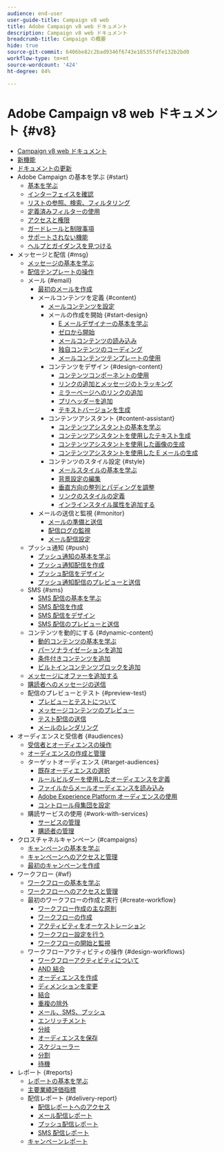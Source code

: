 ```yaml
---
audience: end-user
user-guide-title: Campaign v8 web
title: Adobe Campaign v8 web ドキュメント
description: Campaign v8 web ドキュメント
breadcrumb-title: Campaign の概要
hide: true
source-git-commit: 6406be82c2bad9346f6743e18535fdfe132b2bd0
workflow-type: tm+mt
source-wordcount: '424'
ht-degree: 84%

---
```



# Adobe Campaign v8 web ドキュメント {#v8}

+ [Campaign v8 web ドキュメント](campaign-web-home.md)
+ [新機能](rn/whats-new.md)
+ [ドキュメントの更新](rn/documentation-updates.md)
+ Adobe Campaign の基本を学ぶ {#start}
   + [基本を学ぶ](get-started/get-started.md)
   + [インターフェイスを確認](get-started/user-interface.md)
   + [リストの参照、検索、フィルタリング](get-started/list-filters.md)
   + [定義済みフィルターの使用](get-started/predefined-filters.md)
   + [アクセスと権限](get-started/permissions.md)
   + [ガードレールと制限事項](get-started/guardrails.md)
   + [サポートされない機能](get-started/unsupported.md)
   + [ヘルプとガイダンスを見つける](get-started/using-ai.md)
+ メッセージと配信 {#msg}
   + [メッセージの基本を学ぶ](msg/gs-messages.md)
   + [配信テンプレートの操作](msg/delivery-template.md)
   + メール {#email}
      + [最初のメールを作成](email/create-email.md)
      + メールコンテンツを定義 {#content}
         + [メールコンテンツを設定](content/edit-content.md)
         + メールの作成を開始 {#start-design}
            + [E メールデザイナーの基本を学ぶ](content/get-started-email-designer.md)
            + [ゼロから開始](content/create-email-content.md)
            + [メールコンテンツの読み込み](content/existing-content.md)
            + [独自コンテンツのコーディング](content/code-content.md)
            + [メールコンテンツテンプレートの使用](content/email-sample-templates.md)
         + コンテンツをデザイン {#design-content}
            + [コンテンツコンポーネントの使用](content/content-components.md)
            + [リンクの追加とメッセージのトラッキング](content/message-tracking.md)
            + [ミラーページへのリンクの追加](content/mirror-page.md)
            + [プリヘッダーを追加](content/preheader.md)
            + [テキストバージョンを生成](content/text-version-email.md)
         + コンテンツアシスタント {#content-assistant}
            + [コンテンツアシスタントの基本を学ぶ](content/generative-gs.md)
            + [コンテンツアシスタントを使用したテキスト生成](content/generative-content.md)
            + [コンテンツアシスタントを使用した画像の生成](content/generative-image.md)
            + [コンテンツアシスタントを使用した E メールの生成](content/generative-email.md)
         + コンテンツのスタイル設定 {#style}
            + [メールスタイルの基本を学ぶ](content/get-started-email-style.md)
            + [背景設定の編集](content/backgrounds.md)
            + [垂直方向の整列とパディングを調整](content/alignment-and-padding.md)
            + [リンクのスタイルの定義](content/styling-links.md)
            + [インラインスタイル属性を追加する](content/inline-styling.md)
      + メールの送信と監視 {#monitor}
         + [メールの準備と送信](monitor/prepare-send.md)
         + [配信ログの監視](monitor/delivery-logs.md)
         + [メール配信設定](advanced-settings/delivery-settings.md)
   + プッシュ通知 {#push}
      + [プッシュ通知の基本を学ぶ](push/gs-push.md)
      + [プッシュ通知配信を作成](push/create-push.md)
      + [プッシュ配信をデザイン](push/content-push.md)
      + [プッシュ通知配信のプレビューと送信](push/send-push.md)
   + SMS {#sms}
      + [SMS 配信の基本を学ぶ](sms/gs-sms.md)
      + [SMS 配信を作成](sms/create-sms.md)
      + [SMS 配信をデザイン](sms/content-sms.md)
      + [SMS 配信のプレビューと送信](sms/send-sms.md)
   + コンテンツを動的にする {#dynamic-content}
      + [動的コンテンツの基本を学ぶ](personalization/gs-personalization.md)
      + [パーソナライゼーションを追加](personalization/personalize.md)
      + [条件付きコンテンツを追加](personalization/conditions.md)
      + [ビルトインコンテンツブロックを追加](personalization/content-blocks.md)
   + [メッセージにオファーを追加する](content/offers.md)
   + [購読者へのメッセージの送信](content/send-to-subscribers.md)
   + 配信のプレビューとテスト {#preview-test}
      + [プレビューとテストについて](preview-test/preview-test.md)
      + [メッセージコンテンツのプレビュー](preview-test/preview-content.md)
      + [テスト配信の送信](preview-test/test-deliveries.md)
      + [メールのレンダリング](preview-test/email-rendering.md)
+ オーディエンスと受信者 {#audiences}
   + [受信者とオーディエンスの操作](audience/about-recipients.md)
   + [オーディエンスの作成と管理](audience/create-audience.md)
   + ターゲットオーディエンス {#target-audiences}
      + [既存オーディエンスの選択](audience/add-audience.md)
      + [ルールビルダーを使用したオーディエンスを定義](audience/segment-builder.md)
      + [ファイルからメールオーディエンスを読み込み](audience/file-audience.md)
      + [Adobe Experience Platform オーディエンスの使用](audience/aep-audience.md)
      + [コントロール母集団を設定](audience/control-group.md)
   + 購読サービスの使用 {#work-with-services}
      + [サービスの管理](audience/manage-services.md)
      + [購読者の管理](audience/manage-subscribers.md)
+ クロスチャネルキャンペーン {#campaigns}
   + [キャンペーンの基本を学ぶ](campaigns/gs-campaigns.md)
   + [キャンペーンへのアクセスと管理](campaigns/manage-campaigns.md)
   + [最初のキャンペーンを作成](campaigns/create-campaigns.md)
+ ワークフロー {#wf}
   + [ワークフローの基本を学ぶ](workflows/gs-workflows.md)
   + [ワークフローへのアクセスと管理](workflows/access-monitor.md)
   + 最初のワークフローの作成と実行 {#create-workflow}
      + [ワークフロー作成の主な原則](workflows/gs-workflow-creation.md)
      + [ワークフローの作成](workflows/create-workflow.md)
      + [アクティビティをオーケストレーション](workflows/orchestrate-activities.md)
      + [ワークフロー設定を行う](workflows/workflow-settings.md)
      + [ワークフローの開始と監視](workflows/start-monitor-workflows.md)
   + ワークフローアクティビティの操作 {#design-workflows}
      + [ワークフローアクティビティについて](workflows/activities/about-activities.md)
      + [AND 結合](workflows/activities/and-join.md)
      + [オーディエンスを作成](workflows/activities/build-audience.md)
      + [ディメンションを変更](workflows/activities/change-dimension.md)
      + [結合](workflows/activities/combine.md)
      + [重複の除外](workflows/activities/deduplication.md)
      + [メール、SMS、プッシュ](workflows/activities/channels.md)
      + [エンリッチメント](workflows/activities/enrichment.md)
      + [分岐](workflows/activities/fork.md)
      + [オーディエンスを保存](workflows/activities/save-audience.md)
      + [スケジューラー](workflows/activities/scheduler.md)
      + [分割](workflows/activities/split.md)
      + [待機](workflows/activities/wait.md)
+ レポート {#reports}
   + [レポートの基本を学ぶ](reporting/gs-reports.md)
   + [主要業績評価指標](reporting/kpis.md)
   + 配信レポート {#delivery-report}
      + [配信レポートへのアクセス](reporting/delivery-reports.md)
      + [メール配信レポート](reporting/email-report.md)
      + [プッシュ配信レポート](reporting/push-report.md)
      + [SMS 配信レポート](reporting/sms-report.md)
   + [キャンペーンレポート](reporting/campaign-reports.md)
